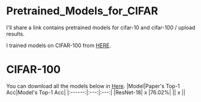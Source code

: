 # Pretrained_Models_for_CIFAR
I'll share a link contains pretrained models for cifar-10 and cifar-100 / upload results.

I trained models on CIFAR-100 from [HERE](https://github.com/weiaicunzai/pytorch-cifar100).

# CIFAR-100
You can download all the models below in [Here](https://drive.google.com/drive/folders/160e5v6RJ9EPJhW6I80RaDSugax2h-Uud?usp=sharing).
|Model|Paper's Top-1 Acc|Model's Top-1 Acc|
|:------:|:---:|:---:|
|ResNet-18| x |76.02%|
|| x ||
